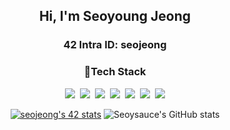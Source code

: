 <h2 align="center">Hi, I'm Seoyoung Jeong</h2>
<!-- <div align="center">
  <div align="left">- 🔭 Front-End Developer  </div>
  <div align="left">- 🌱 currently learning at 42 Seoul</div>
  <div align="left">- 📫 How to reach me: <a href="mailto:issyo1022@gmail.com">issyo1022@gmail.com</a></div>
</div> -->
<h3 align="center"> 42 Intra ID: seojeong</h3>

<h3 align="center"> 💪Tech Stack</h3>

<p align="center">
<img src="https://img.shields.io/badge/-A8B9CC?style=flat-square&logo=C&logoColor=white"/></a>&nbsp
<img src="https://img.shields.io/badge/HTML-E34F26?style=flat-square&logo=HTML5&logoColor=white"/></a>&nbsp
<img src="https://img.shields.io/badge/CSS-1572B6?style=flat-square&logo=CSS3&logoColor=white"/></a>&nbsp
<img src="https://img.shields.io/badge/Javascript-F7DF1E?style=flat-square&logo=JavaScript&logoColor=white"/></a>&nbsp
<img src="https://img.shields.io/badge/Node.js-339933?style=flat-square&logo=Node.js&logoColor=white"/></a>&nbsp
<img src="https://img.shields.io/badge/React-%2320232a.svg?style=flat-square&logo=react&logoColor=%2361DAFB"/></a>&nbsp
<img src="https://img.shields.io/badge/SCSS-hotpink.svg?style=flat-square&logo=SASS&logoColor=white"/></a>
</p>


<div align="center">

[![seojeong's 42 stats](https://badge42.herokuapp.com/api/stats/seojeong)](https://github.com/JaeSeoKim/badge42)
![Seoysauce's GitHub stats](https://github-readme-stats.vercel.app/api?username=seoysauce&show_icons=true&theme=dracula)

</div>
<!--
**Kitkat-42/Kitkat-42** is a ✨ _special_ ✨ repository because its `README.md` (this file) appears on your GitHub profile.

Here are some ideas to get you started:

- 🔭 I’m currently working on ...
- 🌱 I’m currently learning ...
- 👯 I’m looking to collaborate on ...
- 🤔 I’m looking for help with ...
- 💬 Ask me about ...
- 📫 How to reach me: ...
- 😄 Pronouns: ...
- ⚡ Fun fact: ...
-->
